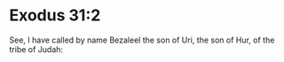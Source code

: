 # Exodus 31:2

See, I have called by name Bezaleel the son of Uri, the son of Hur, of the tribe of Judah: